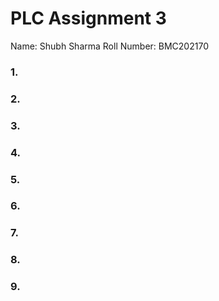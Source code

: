 # PLC Assignment 3
Name: Shubh Sharma
Roll Number: BMC202170

 ### 1.
 ### 2.
 ### 3.
 ### 4.
 ### 5.
 ### 6.
 ### 7.
 ### 8.
 ### 9.
 
 